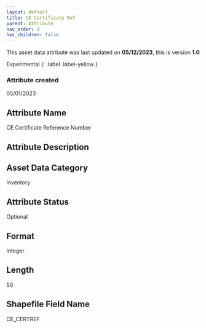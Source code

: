 ```yaml
---
layout: default
title: CE Certificate Ref
parent: Attribute
nav_order: 3
has_children: false
---
```


This asset data attribute was last updated on **05/12/2023**, this is version **1.0**

Experimental
{: .label .label-yellow }

### Attribute created
05/01/2023

## Attribute Name
CE Certificate Reference Number

## Attribute Description


## Asset Data Category
Inventory

## Attribute Status
Optional

## Format
Integer

## Length
50

## Shapefile Field Name
CE_CERTREF